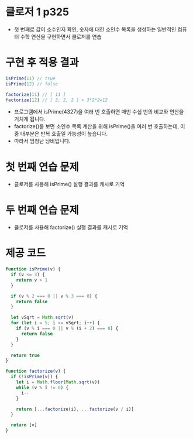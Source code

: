 # 클로저 1 p325

- 첫 번째로 값이 소수인지 확인, 숫자에 대한 소인수 목록을 생성하는 일반적인 컴퓨터 수학 연산을 구현하면서 클로저를 연습

# 구현 후 적용 결과

```javascript
isPrime(11) // true
isPrime(12) // false

factorize(11) // [ 11 ]
factorize(12) // [ 3, 2, 2 ] < 3*2*2=12
```

- 프로그램에서 isPrime(4327)을 여러 번 호출하면 매번 수십 번의 비교와 연산을 거치게 됩니다.
- factorize()를 보면 소인수 목록 계산을 위해 isPrime()을 여러 번 호출하는데, 이 중 대부분은 반복 호출일 가능성이 높습니다.
- 따라서 엄청난 낭비입니다.

# 첫 번째 연습 문제

- 클로저를 사용해 isPrime() 실행 결과를 캐시로 기억

# 두 번째 연습 문제

- 클로저를 사용해 factorize() 실행 결과를 캐시로 기억

# 제공 코드

```javascript
function isPrime(v) {
  if (v <= 3) {
    return v > 1
  }

  if (v % 2 === 0 || v % 3 === 0) {
    return false
  }

  let vSqrt = Math.sqrt(v)
  for (let i = 5; i <= vSqrt; i++) {
    if (v % i === 0 || v % (i + 2) === 0) {
      return false
    }
  }

  return true
}

function factorize(v) {
  if (!isPrime(v)) {
    let i = Math.floor(Math.sqrt(v))
    while (v % i != 0) {
      i--
    }

    return [...factorize(i), ...factorize(v / i)]
  }

  return [v]
}
```
